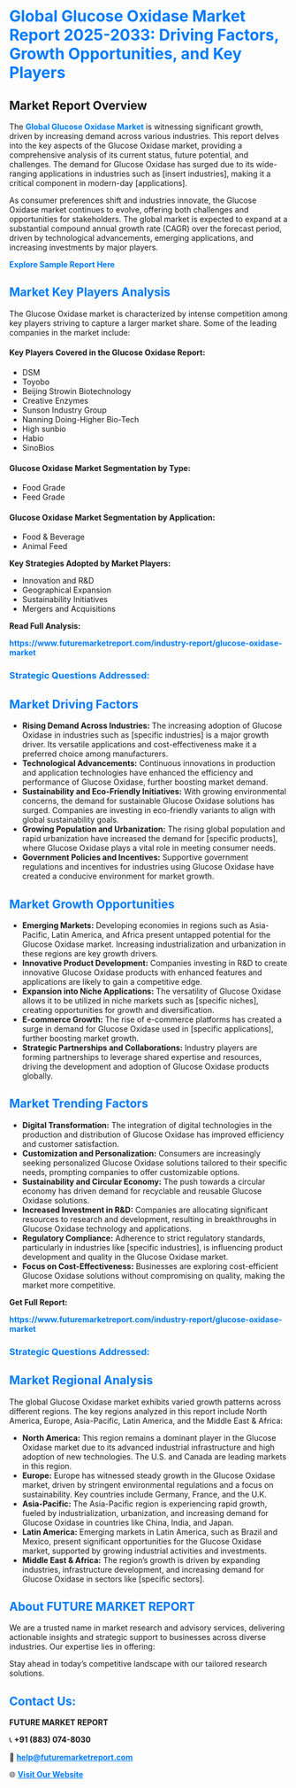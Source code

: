 <h1 style="color: #007BFF;">Global Glucose Oxidase Market Report 2025-2033: Driving Factors, Growth Opportunities, and Key Players</h1>

<section id="overview">
<h2>Market Report Overview</h2>
<p>The <a href="https://www.futuremarketreport.com/industry-report/glucose-oxidase-market" style="color: #007BFF; text-decoration: none;"><strong>Global Glucose Oxidase Market</strong></a> is witnessing significant growth, driven by increasing demand across various industries. This report delves into the key aspects of the Glucose Oxidase market, providing a comprehensive analysis of its current status, future potential, and challenges. The demand for Glucose Oxidase has surged due to its wide-ranging applications in industries such as [insert industries], making it a critical component in modern-day [applications].</p>
<p>As consumer preferences shift and industries innovate, the Glucose Oxidase market continues to evolve, offering both challenges and opportunities for stakeholders. The global market is expected to expand at a substantial compound annual growth rate (CAGR) over the forecast period, driven by technological advancements, emerging applications, and increasing investments by major players.</p>
</section>

<section id="overview">
<p><a href="https://www.futuremarketreport.com/request-sample/reportId=86809" style="color: #007BFF; text-decoration: none;"><strong>Explore Sample Report Here</strong></a></p>
</section>

<section id="key-players">
<h2 style="color: #007BFF;">Market Key Players Analysis</h2>
<p>The Glucose Oxidase market is characterized by intense competition among key players striving to capture a larger market share. Some of the leading companies in the market include:</p>
<h4>Key Players Covered in the Glucose Oxidase Report:</h4>
<ul><li>DSM</li><li>Toyobo</li><li>Beijing Strowin Biotechnology</li><li>Creative Enzymes</li><li>Sunson Industry Group</li><li>Nanning Doing-Higher Bio-Tech</li><li>High sunbio</li><li>Habio</li><li>SinoBios</li></ul>
<h4>Glucose Oxidase Market Segmentation by Type:</h4>
<ul><li>Food Grade</li><li>Feed Grade</li></ul>

<h4>Glucose Oxidase Market Segmentation by Application:</h4>
<ul><li>Food &amp; Beverage</li><li>Animal Feed</li></ul>
<p><strong>Key Strategies Adopted by Market Players:</strong></p>
<ul>
<li>Innovation and R&D</li>
<li>Geographical Expansion</li>
<li>Sustainability Initiatives</li>
<li>Mergers and Acquisitions</li>
</ul>
</section>

<section>
<p><strong>Read Full Analysis: </strong></p><a href="https://www.futuremarketreport.com/industry-report/glucose-oxidase-market" style="color: #007BFF; text-decoration: none;"><strong>https://www.futuremarketreport.com/industry-report/glucose-oxidase-market</strong></a>
<h3 style="color: #007BFF;">Strategic Questions Addressed:</h3>
</section>

<section id="driving-factors">
<h2 style="color: #007BFF;">Market Driving Factors</h2>
<ul>
<li><strong>Rising Demand Across Industries:</strong> The increasing adoption of Glucose Oxidase in industries such as [specific industries] is a major growth driver. Its versatile applications and cost-effectiveness make it a preferred choice among manufacturers.</li>
<li><strong>Technological Advancements:</strong> Continuous innovations in production and application technologies have enhanced the efficiency and performance of Glucose Oxidase, further boosting market demand.</li>
<li><strong>Sustainability and Eco-Friendly Initiatives:</strong> With growing environmental concerns, the demand for sustainable Glucose Oxidase solutions has surged. Companies are investing in eco-friendly variants to align with global sustainability goals.</li>
<li><strong>Growing Population and Urbanization:</strong> The rising global population and rapid urbanization have increased the demand for [specific products], where Glucose Oxidase plays a vital role in meeting consumer needs.</li>
<li><strong>Government Policies and Incentives:</strong> Supportive government regulations and incentives for industries using Glucose Oxidase have created a conducive environment for market growth.</li>
</ul>
</section>

<section id="growth-opportunities">
<h2 style="color: #007BFF;">Market Growth Opportunities</h2>
<ul>
<li><strong>Emerging Markets:</strong> Developing economies in regions such as Asia-Pacific, Latin America, and Africa present untapped potential for the Glucose Oxidase market. Increasing industrialization and urbanization in these regions are key growth drivers.</li>
<li><strong>Innovative Product Development:</strong> Companies investing in R&D to create innovative Glucose Oxidase products with enhanced features and applications are likely to gain a competitive edge.</li>
<li><strong>Expansion into Niche Applications:</strong> The versatility of Glucose Oxidase allows it to be utilized in niche markets such as [specific niches], creating opportunities for growth and diversification.</li>
<li><strong>E-commerce Growth:</strong> The rise of e-commerce platforms has created a surge in demand for Glucose Oxidase used in [specific applications], further boosting market growth.</li>
<li><strong>Strategic Partnerships and Collaborations:</strong> Industry players are forming partnerships to leverage shared expertise and resources, driving the development and adoption of Glucose Oxidase products globally.</li>
</ul>
</section>

<section id="trending-factors">
<h2 style="color: #007BFF;">Market Trending Factors</h2>
<ul>
<li><strong>Digital Transformation:</strong> The integration of digital technologies in the production and distribution of Glucose Oxidase has improved efficiency and customer satisfaction.</li>
<li><strong>Customization and Personalization:</strong> Consumers are increasingly seeking personalized Glucose Oxidase solutions tailored to their specific needs, prompting companies to offer customizable options.</li>
<li><strong>Sustainability and Circular Economy:</strong> The push towards a circular economy has driven demand for recyclable and reusable Glucose Oxidase solutions.</li>
<li><strong>Increased Investment in R&D:</strong> Companies are allocating significant resources to research and development, resulting in breakthroughs in Glucose Oxidase technology and applications.</li>
<li><strong>Regulatory Compliance:</strong> Adherence to strict regulatory standards, particularly in industries like [specific industries], is influencing product development and quality in the Glucose Oxidase market.</li>
<li><strong>Focus on Cost-Effectiveness:</strong> Businesses are exploring cost-efficient Glucose Oxidase solutions without compromising on quality, making the market more competitive.</li>
</ul>
</section>

<section>
<p><strong>Get Full Report: </strong></p><a href="https://www.futuremarketreport.com/industry-report/glucose-oxidase-market" style="color: #007BFF; text-decoration: none;"><strong>https://www.futuremarketreport.com/industry-report/glucose-oxidase-market</strong></a>
<h3 style="color: #007BFF;">Strategic Questions Addressed:</h3>
</section>


<section id="regional-analysis">
<h2 style="color: #007BFF;">Market Regional Analysis</h2>
<p>The global Glucose Oxidase market exhibits varied growth patterns across different regions. The key regions analyzed in this report include North America, Europe, Asia-Pacific, Latin America, and the Middle East & Africa:</p>
<ul>
<li><strong>North America:</strong> This region remains a dominant player in the Glucose Oxidase market due to its advanced industrial infrastructure and high adoption of new technologies. The U.S. and Canada are leading markets in this region.</li>
<li><strong>Europe:</strong> Europe has witnessed steady growth in the Glucose Oxidase market, driven by stringent environmental regulations and a focus on sustainability. Key countries include Germany, France, and the U.K.</li>
<li><strong>Asia-Pacific:</strong> The Asia-Pacific region is experiencing rapid growth, fueled by industrialization, urbanization, and increasing demand for Glucose Oxidase in countries like China, India, and Japan.</li>
<li><strong>Latin America:</strong> Emerging markets in Latin America, such as Brazil and Mexico, present significant opportunities for the Glucose Oxidase market, supported by growing industrial activities and investments.</li>
<li><strong>Middle East & Africa:</strong> The region’s growth is driven by expanding industries, infrastructure development, and increasing demand for Glucose Oxidase in sectors like [specific sectors].</li>
</ul>
</section>

<footer>
<h2 style="color: #007BFF;">About FUTURE MARKET REPORT</h2>
<p>We are a trusted name in market research and advisory services, delivering actionable insights and strategic support to businesses across diverse industries. Our expertise lies in offering:</p>

<p>Stay ahead in today’s competitive landscape with our tailored research solutions.</p>

<h2 style="color: #007BFF;">Contact Us:</h2>
<p><strong>FUTURE MARKET REPORT</strong></p>
<p>📞 <strong>+91 (883) 074-8030</strong></p>
<p>📧 <strong><a href="mailto:help@futuremarketreport.com" style="color: #007BFF;">help@futuremarketreport.com</a></strong></p>
<p>🌐 <strong><a href="https://www.futuremarketreport.com/" style="color: #007BFF;">Visit Our Website</a></strong></p>
</footer>